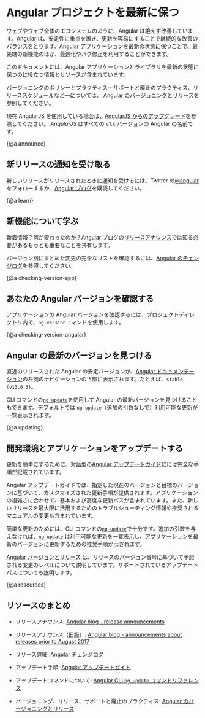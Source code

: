 # Angular プロジェクトを最新に保つ

ウェブやウェブ全体のエコシステムのように、Angular は絶えず改善しています。Angular は、安定性に重点を置き、更新を容易にすることで継続的な改善のバランスをとります。Angular アプリケーションを最新の状態に保つことで、最先端の新機能のほか、最適化やバグ修正を利用することができます。

このドキュメントには、Angular アプリケーションとライブラリを最新の状態に保つのに役立つ情報とリソースが含まれています。

バージョニングのポリシーとプラクティス&mdash;サポートと廃止のプラクティス、リリーススケジュールなど&mdash;については、
[Angular のバージョニングとリリース](guide/releases 'Angular versioning and releases')を参照してください。

<div class="alert is-helpful">

現在 AngularJS を使用している場合は、[AngularJS からのアップグレード](guide/upgrade 'Upgrading from Angular JS')を参照してください。 _AngularJS_ はすべての v1.x バージョンの Angular の名前です。

</div>

{@a announce}

## 新リリースの通知を受け取る

新しいリリースがリリースされたときに通知を受けるには、Twitter の[@angular](https://twitter.com/angular '@angular on Twitter')をフォローするか、[Angular ブログ](https://blog.angular.io 'Angular blog')を購読してください。

{@a learn}

## 新機能について学ぶ

新着情報？何が変わったのか？Angular ブログの[リリースアナウンス](https://blog.angular.io/tagged/release%20notes 'Angular blog - release announcements')では知る必要があるもっとも重要なことを共有します。

バージョン別にまとめた変更の完全なリストを確認するには、[Angular のチェンジログ](https://github.com/angular/angular/blob/master/CHANGELOG.md 'Angular change log')を参照してください。

{@a checking-version-app}

## あなたの Angular バージョンを確認する

アプリケーションの Angular バージョンを確認するには、プロジェクトディレクトリ内で、`ng version`コマンドを使用します。

{@a checking-version-angular}

## Angular の最新のバージョンを見つける

直近のリリースされた Angular の安定バージョンが、[Angular ドキュメンテーション](docs 'Angular documentation')の左側のナビゲーションの下部に表示されます。たとえば、`stable (v13.0.3)`。

CLI コマンドの[`ng update`](cli/update)を使用して Angular の最新バージョンを見つけることもできます。デフォルトでは [`ng update`](cli/update)（追加の引数なしで）利用可能な更新が一覧表示されます。

{@a updating}

## 開発環境とアプリケーションをアップデートする

更新を簡単にするために、対話型の[Angular アップデートガイド](https://update.angular.io/ 'Angular Update Guide')にには完全な手順が記載されています。

Angular アップデートガイドでは、指定した現在のバージョンと目標のバージョンに基づいて、カスタマイズされた更新手順が提供されます。アプリケーションの複雑さに合わせて、基本および高度な更新パスが含まれています。また、新しいリリースを最大限に活用するためのトラブルシューティング情報や推奨されるマニュアルの変更も含まれています。

簡単な更新のためには、CLI コマンドの[`ng update`](cli/update)で十分です。追加の引数を与えなければ、[`ng update`](cli/update) は利用可能な更新を一覧表示し、アプリケーションを最新のバージョンに更新するための推奨手順が示されます。

[Angular バージョンとリリース](guide/releases#versioning 'Angular Release Practices, Versioning') は、リリースのバージョン番号に基づいて予想される変更のレベルについて説明しています。サポートされているアップデートパスについても説明します。

{@a resources}

## リソースのまとめ

- リリースアナウンス: [Angular blog - release announcements](https://blog.angular.io/tagged/release%20notes 'Angular blog announcements about recent releases')

- リリースアナウンス（旧版）: [Angular blog - announcements about releases prior to August 2017](https://blog.angularjs.org/search?q=available&by-date=true 'Angular blog announcements about releases prior to August 2017')

- リリース詳細: [Angular チェンジログ](https://github.com/angular/angular/blob/master/CHANGELOG.md 'Angular change log')

- アップデート手順: [Angular アップデートガイド](https://update.angular.io/ 'Angular Update Guide')

- アップデートコマンドについて: [Angular CLI `ng update` コマンドリファレンス](cli/update)

- バージョニング、リリース、サポートと廃止のプラクティス: [Angular のバージョニングとリリース](guide/releases 'Angular versioning and releases')
